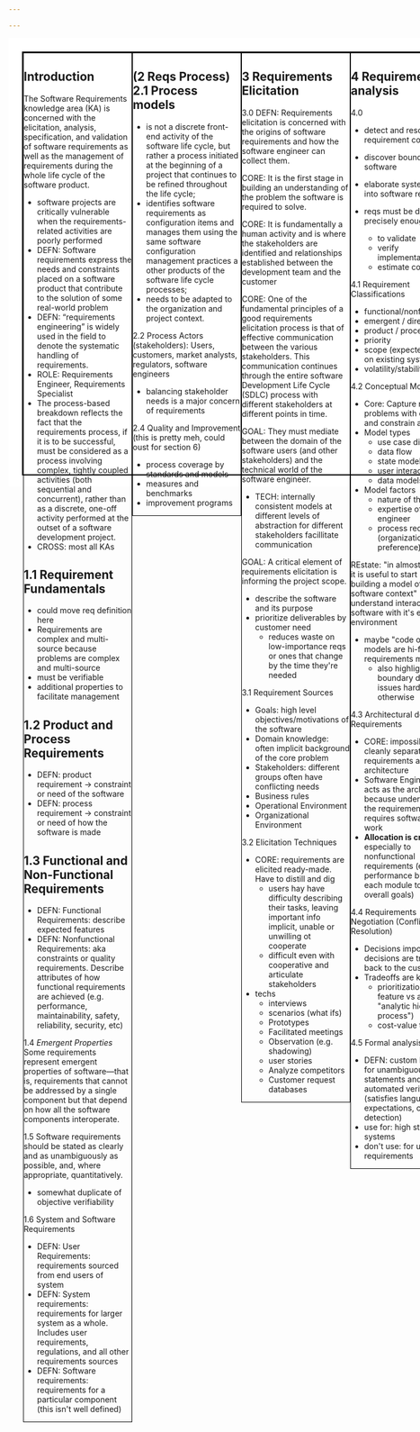 ```yaml
---

---
```


<style>

.sheet{
    /* a4 paper */
    height: 8.3in;
    width: 11.7in;
    background-color: white;
    padding: .25in;
    box-sizing: border-box;

}

.sheet .table{
    display: flex;
    flex-wrap: wrap;
    flex-direction: column;
    align-content: flex-start;

    border: 2px solid black;
    height: 100%;
    width: 100%;
}

.sheet section {
    border: 1px solid black;
    width: 2in;
}
</style>

<!--
GOAL: Document should provide quick reference to all keypoints from the chapter
GOAL: Document should be glance-able
NON-GOAL: teach all the concepts
GOAL: Understand lay of key terms and techniques.
- also motivations/goals and involved parties
GOAL: Self-reference for building a concept map

 IDEA: color code the different text tags like CORE, TECH, etc 
 
 possible tags: TECH, CORE, CROSS, DEFN, GIST, QUAL -->

<article class="sheet">
<section class="table">
<section>

## Introduction 
The Software Requirements knowledge area (KA) is concerned with the elicitation, analysis, specification, and validation of software requirements as well as the management of requirements during the whole life cycle of the software product.
- software projects are critically vulnerable when the requirements-
related activities are poorly performed
- DEFN: Software requirements express the needs and constraints placed on a software product that contribute to the solution of some real-world problem
- DEFN: “requirements engineering” is widely used in the field to denote the systematic handling of requirements.
- ROLE: Requirements Engineer, Requirements Specialist
- The process-based breakdown reflects the fact that the requirements process, if it is to be successful, must be considered as a process involving complex, tightly coupled activities (both sequential and concurrent), rather than as a discrete, one-off activity performed at the outset of a software development project.
- CROSS: most all KAs

## 1.1 Requirement Fundamentals
- could move req definition here
- Requirements are complex and multi-source because problems are complex and multi-source
- must be verifiable
- additional properties to facilitate management

## 1.2 Product and Process Requirements
- DEFN: product requirement -> constraint or need of the software 
- DEFN: process requirement -> constraint or need of how the software is made

## 1.3 Functional and Non-Functional Requirements
- DEFN: Functional Requirements: describe expected features
- DEFN: Nonfunctional Requirements: aka constraints or quality requirements. Describe attributes of how functional requirements are achieved (e.g. performance, maintainability, safety, reliability, security, etc)

1.4 *Emergent Properties* Some requirements represent emergent properties of software—that is, requirements that cannot be addressed by a single component but that depend on how all the software components interoperate.

1.5 Software requirements should be stated as clearly and as unambiguously as possible, and, where appropriate, quantitatively.
- somewhat duplicate of objective verifiability 

1.6 System and Software Requirements
- DEFN: User Requirements: requirements sourced from end users of system
- DEFN: System requirements: requirements for larger system as a whole. Includes user requirements, regulations, and all other requirements sources 
- DEFN: Software requirements: requirements for a particular component (this isn't well defined)

<!-- idea: split into defs and properties. hmm, the contrast can be helpful though -->
</section>

<section> 

## (2 Reqs Process) 2.1 Process models
- is not a discrete front-end activity of the software life cycle, but rather a process initiated at the beginning of a project that continues to be refined throughout the life cycle;
- identifies software requirements as configuration items and manages them using the same software configuration management 
practices a other products of the software life cycle processes;
- needs to be adapted to the organization and project context.

2.2 Process Actors (stakeholders): Users, customers, market analysts, regulators, software engineers
- balancing stakeholder needs is a major concern of requirements

2.4 Quality and Improvement (this is pretty meh, could oust for section 6)
- process coverage by standards and models
- measures and benchmarks
- improvement programs

</section>

<section>

## 3 Requirements Elicitation

3.0
DEFN: Requirements elicitation is concerned with the origins of software requirements and how the software engineer can collect them.

CORE: It is the first stage in building an understanding of the problem the software is required to solve. 

CORE: It is fundamentally a human activity and is where the stakeholders are identified and relationships established between the development team and the customer

CORE: One of the fundamental principles of a good requirements elicitation process is that of effective communication between the various stakeholders. This communication continues through the entire software Development Life Cycle (SDLC) process with different stakeholders at different points in time.

GOAL: They must mediate between the domain of the software users (and other stakeholders) and the technical world of the software engineer.
- TECH: internally consistent models at different levels of abstraction for different stakeholders facillitate communication

GOAL: A critical element of requirements elicitation is informing the project scope.
- describe the software and its purpose
- prioritize deliverables by customer need
  - reduces waste on low-importance reqs or ones that change by the time they're needed

3.1 Requirement Sources
- Goals: high level objectives/motivations of the software
- Domain knowledge: often implicit background of the core problem
- Stakeholders: different groups often have conflicting needs
- Business rules
- Operational Environment
- Organizational Environment

3.2 Elicitation Techniques
- CORE: requirements are elicited ready-made. Have to distill and dig
  - users hay have difficulty describing their tasks, leaving important info implicit, unable or unwilling ot cooperate
  - difficult even with cooperative and articulate stakeholders
- techs
  - interviews
  - scenarios (what ifs)
  - Prototypes
  - Facilitated meetings
  - Observation (e.g. shadowing)
  - user stories
  - Analyze competitors
  - Customer request databases

</section>

<section>

## 4 Requirements analysis
4.0
- detect and resolve requirement conflicts
- discover bounds of software
- elaborate system reqs into software reqs

- reqs must be described precisely enough
  - to validate
  - verify implementations
  - estimate costs

4.1 Requirement Classifications
- functional/nonfunctional
- emergent / direct
- product / process
- priority
- scope (expected impact on existing system)
- volatility/stability

4.2 Conceptual Modeling
- Core: Capture real-world problems with context and constrain a solution
- Model types
  - use case diagrams
  - data flow
  - state models
  - user interactions
  - data models
- Model factors
  - nature of the problem
  - expertise of the engineer
  - process requirements (organizational preference)

REstate: "in almost all cases, it is useful to start by building a model of the software context" understand interaction of software with it's external environment 
- maybe "code or software models are hi-fidelity requirements models"
  - also highlights boundary detail issues hard to see otherwise

4.3 Architectural design and Requirements
- CORE: impossible to cleanly separate requirements and architecture
- Software Engineer often acts as the architect because understanding the requirements requires software design work
- **Allocation is critical**, especially to nonfunctional requirements (e.g. performance budgets for each module to reach overall goals)

4.4 Requirements Negotiation (Conflict Resolution)
- Decisions important decisions are traceable back to the customer
- Tradeoffs are key
  - prioritization (one feature vs another "analytic hierarchy process")
  - cost-value tradeoff

4.5 Formal analysis
- DEFN: custom language for unambiguous statements and automated verification (satisfies language expectations, conflict detection)
- use for: high stakes systems
- don't use: for unstable requirements

</section>

<section>

## 5 Requirements specification
- DEFN: "production of a document that can be systematically reviewed, evaluated, and approved"
- As many as three distinct documents, usually only software requirements
  - (DUPLICATION)
  - 5.1 DEFN: *System Definition* is high-level requirements from the domain perspective
  - 5.2 DEFN: *System Requirements Specification* includes software and all other components requirements for projects with significant non-software components
  - 5.3 DEFN: *Software Requirements Specification* establishes basis of agreement between customers and contractors/suppliers on what the software product should and shouldn't do
    - CRITICAL: Allows assessment of requirements before substantial implementation. Enables estimation, planning, verification, and all downstream work. Reduces rework
    - often in natural language, but may use semi-formal wording
    - more formal wording standards -> more precision
- Quality indicators
  - Per-req: imperatives, directives, weak phrases, options, and continuances
  - overall: size, readability, specificity, depth, text structure

</section>

<section>

## 6 Requirements Validation
6.0
goals
- ensure engineer understood the requirements
- meets standards
- understandable, consistent, complete
- defines the right problem (as expected by user)

Reqs subject to change control like any other part of software

<!-- Q: should I include pro/cons of techniques? -->
Techniques
- Requirement Reviews (e.g. Inspections, peer reviews, customer rep reviews, quality checklists)
- Prototyping (E.g. wire frames, mocks)
- Model Validation (depends on models used. E.g. formal language models, object models, workflow models)
- Acceptance tests: verification of requirements executed by customer representatives

</section>

<section>

## 7 Practical Considerations
7.0
- The requirements process  spans  the  whole software life cycle
-  Change management and the maintenance  of  the  requirements  in  a  state  that accurately mirrors the software to be built, or that 
has been built, are key to the success of the software engineering process
- requirements documentation and change management are key to the success of any requirements process 

7.1 Iterative Nature of requirements
- it is almost always impractical to implement the requirements process as a linear, deterministic  process  in  which  software  requirements  are  elicited  from  the  stakeholders,  baselined, allocated, and handed over to the software development team
-  requirements typically iterate towards a level of quality and detail that is sufficient to permit  design  and  procurement  decisions  to  be made.
- a project team may baseline only those requirements needed for the current iteration...This approach provides customers with business value quickly, while minimizing the cost of rework
- In almost all cases, requirements understanding continues to evolve as design and development proceeds
-   Perhaps  the most  crucial  point  in  understanding  software 
requirements  is  that  a  significant  proportion  of the requirements *will* change (because the world/problem changes)
- proposed changes go  through  a  defined  review  and  approval

7.2 Change Management
- CROSS 7.1 (maybe just move the point here)

7.3 Requirements Attributes
- DEFN: additional info that helps manage and interpret requirements
Examples
  - priority
  - Categorization/tags
  - Acceptance tests
  - Verification plan
  - source/requestor
  - change history
  - unique ID

7.4 DEFN: Requirements Tracing is ability to track connections and history from the source stakeholder/motivation to the work that satisfies it
- key for impact analysis

7.5 Measuring Requirements
- CROSS: 5.3 quality indicators
- mostly seems to care about size for evaluating change impact
- TECH: Functional Size Measurement
- CROSS: Software Engineering Process KA

</section>
<section>

## 8 Tools
- modeling tools
- management tools (e.g. Issue trackers)

## Key Resources
TODO

</section>



</section>
</article>


